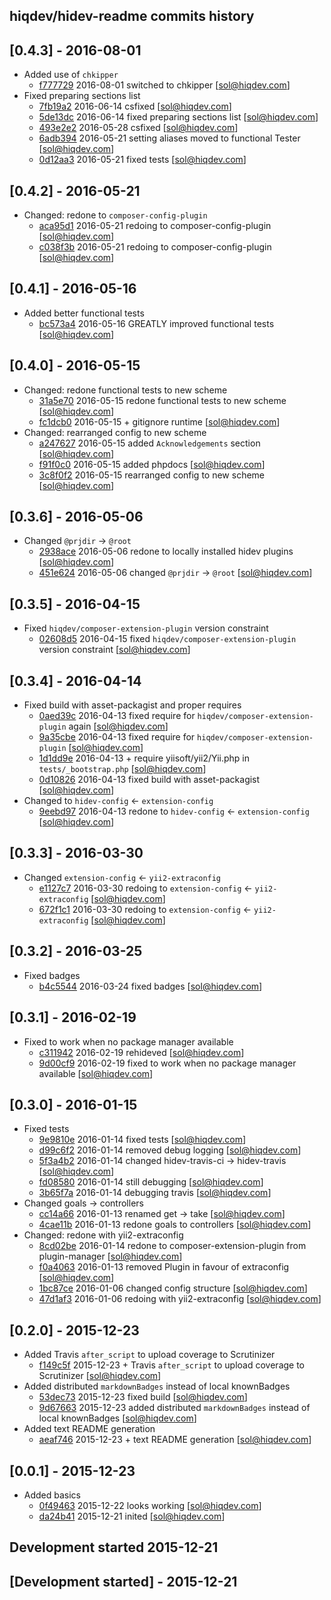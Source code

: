 hiqdev/hidev-readme commits history
-----------------------------------

## [0.4.3] - 2016-08-01

- Added use of `chkipper`
    - [f777729] 2016-08-01 switched to chkipper [sol@hiqdev.com]
- Fixed preparing sections list
    - [7fb19a2] 2016-06-14 csfixed [sol@hiqdev.com]
    - [5de13dc] 2016-06-14 fixed preparing sections list [sol@hiqdev.com]
    - [493e2e2] 2016-05-28 csfixed [sol@hiqdev.com]
    - [6adb394] 2016-05-21 setting aliases moved to functional Tester [sol@hiqdev.com]
    - [0d12aa3] 2016-05-21 fixed tests [sol@hiqdev.com]

## [0.4.2] - 2016-05-21

- Changed: redone to `composer-config-plugin`
    - [aca95d1] 2016-05-21 redoing to composer-config-plugin [sol@hiqdev.com]
    - [c038f3b] 2016-05-21 redoing to composer-config-plugin [sol@hiqdev.com]

## [0.4.1] - 2016-05-16

- Added better functional tests
    - [bc573a4] 2016-05-16 GREATLY improved functional tests [sol@hiqdev.com]

## [0.4.0] - 2016-05-15

- Changed: redone functional tests to new scheme
    - [31a5e70] 2016-05-15 redone functional tests to new scheme [sol@hiqdev.com]
    - [fc1dcb0] 2016-05-15 + gitignore runtime [sol@hiqdev.com]
- Changed: rearranged config to new scheme
    - [a247627] 2016-05-15 added `Acknowledgements` section [sol@hiqdev.com]
    - [f91f0c0] 2016-05-15 added phpdocs [sol@hiqdev.com]
    - [3c8f0f2] 2016-05-15 rearranged config to new scheme [sol@hiqdev.com]

## [0.3.6] - 2016-05-06

- Changed `@prjdir` -> `@root`
    - [2938ace] 2016-05-06 redone to locally installed hidev plugins [sol@hiqdev.com]
    - [451e624] 2016-05-06 changed `@prjdir` -> `@root` [sol@hiqdev.com]

## [0.3.5] - 2016-04-15

- Fixed `hiqdev/composer-extension-plugin` version constraint
    - [02608d5] 2016-04-15 fixed `hiqdev/composer-extension-plugin` version constraint [sol@hiqdev.com]

## [0.3.4] - 2016-04-14

- Fixed build with asset-packagist and proper requires
    - [0aed39c] 2016-04-13 fixed require for `hiqdev/composer-extension-plugin` again [sol@hiqdev.com]
    - [9a35cbe] 2016-04-13 fixed require for `hiqdev/composer-extension-plugin` [sol@hiqdev.com]
    - [1d1dd9e] 2016-04-13 + require yiisoft/yii2/Yii.php in `tests/_bootstrap.php` [sol@hiqdev.com]
    - [0d10826] 2016-04-13 fixed build with asset-packagist [sol@hiqdev.com]
- Changed to `hidev-config` <- `extension-config`
    - [9eebd97] 2016-04-13 redone to `hidev-config` <- `extension-config` [sol@hiqdev.com]

## [0.3.3] - 2016-03-30

- Changed `extension-config` <- `yii2-extraconfig`
    - [e1127c7] 2016-03-30 redoing to `extension-config` <- `yii2-extraconfig` [sol@hiqdev.com]
    - [672f1c1] 2016-03-30 redoing to `extension-config` <- `yii2-extraconfig` [sol@hiqdev.com]

## [0.3.2] - 2016-03-25

- Fixed badges
    - [b4c5544] 2016-03-24 fixed badges [sol@hiqdev.com]

## [0.3.1] - 2016-02-19

- Fixed to work when no package manager available
    - [c311942] 2016-02-19 rehideved [sol@hiqdev.com]
    - [9d00cf9] 2016-02-19 fixed to work when no package manager available [sol@hiqdev.com]

## [0.3.0] - 2016-01-15

- Fixed tests
    - [9e9810e] 2016-01-14 fixed tests [sol@hiqdev.com]
    - [d99c6f2] 2016-01-14 removed debug logging [sol@hiqdev.com]
    - [5f3a4b2] 2016-01-14 changed hidev-travis-ci -> hidev-travis [sol@hiqdev.com]
    - [fd08580] 2016-01-14 still debugging [sol@hiqdev.com]
    - [3b65f7a] 2016-01-14 debugging travis [sol@hiqdev.com]
- Changed goals -> controllers
    - [cc14a66] 2016-01-13 renamed get -> take [sol@hiqdev.com]
    - [4cae11b] 2016-01-13 redone goals to controllers [sol@hiqdev.com]
- Changed: redone with yii2-extraconfig
    - [8cd02be] 2016-01-14 redone to composer-extension-plugin from plugin-manager [sol@hiqdev.com]
    - [f0a4063] 2016-01-13 removed Plugin in favour of extraconfig [sol@hiqdev.com]
    - [1bc87ce] 2016-01-06 changed config structure [sol@hiqdev.com]
    - [47d1af3] 2016-01-06 redoing with yii2-extraconfig [sol@hiqdev.com]

## [0.2.0] - 2015-12-23

- Added Travis `after_script` to upload coverage to Scrutinizer
    - [f149c5f] 2015-12-23 + Travis `after_script` to upload coverage to Scrutinizer [sol@hiqdev.com]
- Added distributed `markdownBadges` instead of local knownBadges
    - [53dec73] 2015-12-23 fixed build [sol@hiqdev.com]
    - [9d67663] 2015-12-23 added distributed `markdownBadges` instead of local knownBadges [sol@hiqdev.com]
- Added text README generation
    - [aeaf746] 2015-12-23 + text README generation [sol@hiqdev.com]

## [0.0.1] - 2015-12-23

- Added basics
    - [0f49463] 2015-12-22 looks working [sol@hiqdev.com]
    - [da24b41] 2015-12-21 inited [sol@hiqdev.com]
## Development started 2015-12-21

## [Development started] - 2015-12-21

[aca95d1]: https://github.com/hiqdev/hidev-readme/commit/aca95d1
[c038f3b]: https://github.com/hiqdev/hidev-readme/commit/c038f3b
[bc573a4]: https://github.com/hiqdev/hidev-readme/commit/bc573a4
[31a5e70]: https://github.com/hiqdev/hidev-readme/commit/31a5e70
[fc1dcb0]: https://github.com/hiqdev/hidev-readme/commit/fc1dcb0
[a247627]: https://github.com/hiqdev/hidev-readme/commit/a247627
[f91f0c0]: https://github.com/hiqdev/hidev-readme/commit/f91f0c0
[3c8f0f2]: https://github.com/hiqdev/hidev-readme/commit/3c8f0f2
[2938ace]: https://github.com/hiqdev/hidev-readme/commit/2938ace
[451e624]: https://github.com/hiqdev/hidev-readme/commit/451e624
[02608d5]: https://github.com/hiqdev/hidev-readme/commit/02608d5
[0aed39c]: https://github.com/hiqdev/hidev-readme/commit/0aed39c
[9a35cbe]: https://github.com/hiqdev/hidev-readme/commit/9a35cbe
[1d1dd9e]: https://github.com/hiqdev/hidev-readme/commit/1d1dd9e
[0d10826]: https://github.com/hiqdev/hidev-readme/commit/0d10826
[9eebd97]: https://github.com/hiqdev/hidev-readme/commit/9eebd97
[e1127c7]: https://github.com/hiqdev/hidev-readme/commit/e1127c7
[672f1c1]: https://github.com/hiqdev/hidev-readme/commit/672f1c1
[b4c5544]: https://github.com/hiqdev/hidev-readme/commit/b4c5544
[c311942]: https://github.com/hiqdev/hidev-readme/commit/c311942
[9d00cf9]: https://github.com/hiqdev/hidev-readme/commit/9d00cf9
[9e9810e]: https://github.com/hiqdev/hidev-readme/commit/9e9810e
[d99c6f2]: https://github.com/hiqdev/hidev-readme/commit/d99c6f2
[5f3a4b2]: https://github.com/hiqdev/hidev-readme/commit/5f3a4b2
[fd08580]: https://github.com/hiqdev/hidev-readme/commit/fd08580
[3b65f7a]: https://github.com/hiqdev/hidev-readme/commit/3b65f7a
[cc14a66]: https://github.com/hiqdev/hidev-readme/commit/cc14a66
[4cae11b]: https://github.com/hiqdev/hidev-readme/commit/4cae11b
[8cd02be]: https://github.com/hiqdev/hidev-readme/commit/8cd02be
[f0a4063]: https://github.com/hiqdev/hidev-readme/commit/f0a4063
[1bc87ce]: https://github.com/hiqdev/hidev-readme/commit/1bc87ce
[47d1af3]: https://github.com/hiqdev/hidev-readme/commit/47d1af3
[f149c5f]: https://github.com/hiqdev/hidev-readme/commit/f149c5f
[53dec73]: https://github.com/hiqdev/hidev-readme/commit/53dec73
[9d67663]: https://github.com/hiqdev/hidev-readme/commit/9d67663
[aeaf746]: https://github.com/hiqdev/hidev-readme/commit/aeaf746
[0f49463]: https://github.com/hiqdev/hidev-readme/commit/0f49463
[da24b41]: https://github.com/hiqdev/hidev-readme/commit/da24b41
[7fb19a2]: https://github.com/hiqdev/hidev-readme/commit/7fb19a2
[5de13dc]: https://github.com/hiqdev/hidev-readme/commit/5de13dc
[493e2e2]: https://github.com/hiqdev/hidev-readme/commit/493e2e2
[6adb394]: https://github.com/hiqdev/hidev-readme/commit/6adb394
[0d12aa3]: https://github.com/hiqdev/hidev-readme/commit/0d12aa3
[f777729]: https://github.com/hiqdev/hidev-readme/commit/f777729
